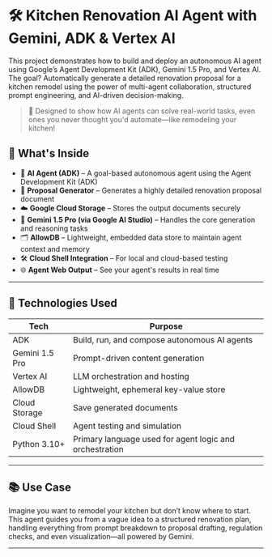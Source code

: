 # 🛠️ Kitchen Renovation AI Agent with Gemini, ADK & Vertex AI

This project demonstrates how to build and deploy an autonomous AI agent using Google’s Agent Development Kit (ADK), Gemini 1.5 Pro, and Vertex AI. The goal? Automatically generate a detailed renovation proposal for a kitchen remodel using the power of multi-agent collaboration, structured prompt engineering, and AI-driven decision-making.

> 🚀 Designed to show how AI agents can solve real-world tasks, even ones you never thought you'd automate—like remodeling your kitchen!

## 🧠 What's Inside

- 🤖 **AI Agent (ADK)** – A goal-based autonomous agent using the Agent Development Kit (ADK)
- 🧾 **Proposal Generator** – Generates a highly detailed renovation proposal document
- ☁️ **Google Cloud Storage** – Stores the output documents securely
- 🧱 **Gemini 1.5 Pro (via Google AI Studio)** – Handles the core generation and reasoning tasks
- 🗂️ **AllowDB** – Lightweight, embedded data store to maintain agent context and memory
- 🛠️ **Cloud Shell Integration** – For local and cloud-based testing
- 🌐 **Agent Web Output** – See your agent's results in real time

---

## 🧰 Technologies Used

| Tech            | Purpose                                           |
|-----------------|---------------------------------------------------|
| ADK             | Build, run, and compose autonomous AI agents      |
| Gemini 1.5 Pro  | Prompt-driven content generation                  |
| Vertex AI       | LLM orchestration and hosting                     |
| AllowDB         | Lightweight, ephemeral key-value store            |
| Cloud Storage   | Save generated documents                          |
| Cloud Shell     | Agent testing and simulation                      |
| Python 3.10+    | Primary language used for agent logic and orchestration |

---

## 📚 Use Case

Imagine you want to remodel your kitchen but don’t know where to start. This agent guides you from a vague idea to a structured renovation plan, handling everything from prompt breakdown to proposal drafting, regulation checks, and even visualization—all powered by Gemini.

---


